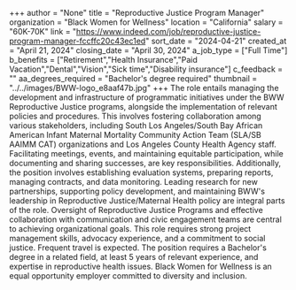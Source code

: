 +++
author = "None"
title = "Reproductive Justice Program Manager"
organization = "Black Women for Wellness"
location = "California"
salary = "60K-70K"
link = "https://www.indeed.com/job/reproductive-justice-program-manager-fccffc20c43ec1ed"
sort_date = "2024-04-21"
created_at = "April 21, 2024"
closing_date = "April 30, 2024"
a_job_type = ["Full Time"]
b_benefits = ["Retirement","Health Insurance","Paid Vacation","Dental","Vision","Sick time","Disability insurance"]
c_feedback = ""
aa_degrees_required = "Bachelor's degree required"
thumbnail = "../../images/BWW-logo_e8aaf47b.jpg"
+++
The role entails managing the development and infrastructure of programmatic initiatives under the BWW Reproductive Justice programs, alongside the implementation of relevant policies and procedures. This involves fostering collaboration among various stakeholders, including South Los Angeles/South Bay African American Infant Maternal Mortality Community Action Team (SLA/SB AAIMM CAT) organizations and Los Angeles County Health Agency staff. Facilitating meetings, events, and maintaining equitable participation, while documenting and sharing successes, are key responsibilities. Additionally, the position involves establishing evaluation systems, preparing reports, managing contracts, and data monitoring. Leading research for new partnerships, supporting policy development, and maintaining BWW's leadership in Reproductive Justice/Maternal Health policy are integral parts of the role. Oversight of Reproductive Justice Programs and effective collaboration with communication and civic engagement teams are central to achieving organizational goals. This role requires strong project management skills, advocacy experience, and a commitment to social justice. Frequent travel is expected. The position requires a Bachelor's degree in a related field, at least 5 years of relevant experience, and expertise in reproductive health issues. Black Women for Wellness is an equal opportunity employer committed to diversity and inclusion.